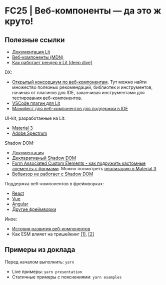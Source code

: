 # FC25 | Веб-компоненты — да это ж круто!

## Полезные ссылки

- [Документация Lit](https://lit.dev/docs/)
- [Веб-компоненты (MDN)](https://developer.mozilla.org/en-US/docs/Web/API/Web_components)
- [Как работает рендер в Lit [deep dive]](https://github.com/lit/lit/blob/main/dev-docs/design/how-lit-html-works.md)

DX:

- [Открытый консорциум по веб-компонентам](https://open-wc.org/).
  Тут можно найти множество полезных рекомендаций, библиотек и инструментов, начиная от плагинов для IDE, заканчивая инструментами для тестирования веб-компонентов.
- [VSCode плагин для Lit](https://marketplace.visualstudio.com/items?itemName=runem.lit-plugin)
- [Манифест для веб-компонентов для поддержки в IDE](https://custom-elements-manifest.open-wc.org/blog/intro/)

UI-kit, разработанные на Lit:

- [Material 3](https://github.com/material-components/material-web)
- [Adobe Spectrum](https://github.com/adobe/spectrum-web-components)

Shadow DOM:

- [Документация](https://developer.mozilla.org/en-US/docs/Web/Web_Components/Using_shadow_DOM)
- [Декларативный Shadow DOM](https://web.dev/articles/declarative-shadow-dom)
- [Form Associated Custom Elements - как подружить кастомные элементы с формами](https://webkit.org/blog/13711/elementinternals-and-form-associated-custom-elements/).
  Можно посмотреть [реализацию в Material 3](https://github.com/material-components/material-web/blob/cd7512ff90cf25ad98c6caa9842bf86d284146c7/labs/behaviors/form-associated.ts#L204).
- [Вебвизор не работает с Shadow DOM](https://yandex.ru/support/metrica/ru/webvisor/requirements)

Поддержка веб-компонентов в фреймворках:

- [React](https://react.dev/reference/react-dom/components#custom-html-elements)
- [Vue](https://vuejs.org/guide/extras/web-components.html)
- [Angular](https://angular.dev/guide/elements)
- [Другие фреймворки](https://custom-elements-everywhere.com/)

Иное:

- [История развития веб-компонентов](https://dev.to/coderpad/web-components-101-history-2p24)
- Как ESM влияет на тришейкинг [[1]](https://rollupjs.org/faqs/#why-are-es-modules-better-than-commonjs-modules), [[2]](https://web.dev/articles/reduce-javascript-payloads-with-tree-shaking?hl=ru#keeping_babel_from_transpiling_es6_modules_to_commonjs_modules)

## Примеры из доклада

Перед началом выполнить: `yarn`

- Live примеры: `yarn presentation`
- Статичные примеры с пояснениями: `yarn examples`
